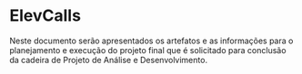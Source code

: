 # ElevCalls

Neste documento serão apresentados os artefatos e as informações para o planejamento e execução do projeto final que é solicitado para conclusão da cadeira de Projeto de Análise e Desenvolvimento.


